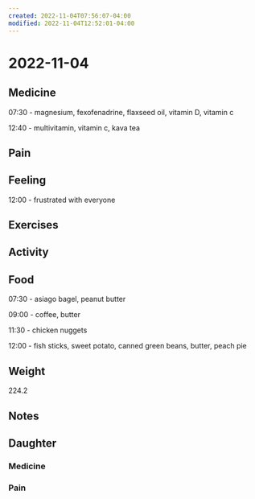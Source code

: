 ```yaml
---
created: 2022-11-04T07:56:07-04:00
modified: 2022-11-04T12:52:01-04:00
---
```


# 2022-11-04

## Medicine

07:30 - magnesium, fexofenadrine, flaxseed oil, vitamin D, vitamin c 

12:40 - multivitamin, vitamin c, kava tea

## Pain


## Feeling

12:00 - frustrated with everyone 

## Exercises


## Activity


## Food

07:30 - asiago bagel, peanut butter 

09:00 - coffee, butter

11:30 - chicken nuggets

12:00 - fish sticks, sweet potato, canned green beans, butter, peach pie

## Weight

224.2

## Notes

## Daughter


### Medicine


### Pain
